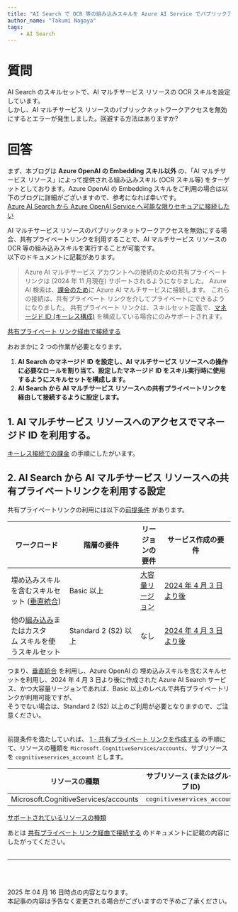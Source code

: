 ```yaml
---
title: "AI Search で OCR 等の組み込みスキルを Azure AI Service でパブリックアクセスを無効化した状態で実行したい"
author_name: "Takumi Nagaya"
tags:
    - AI Search
---
```


# 質問
AI Search のスキルセットで、AI マルチサービス リソースの OCR スキルを設定しています。  
しかし、AI マルチサービス リソースのパブリックネットワークアクセスを無効にするとエラーが発生しました。回避する方法はありますか?

# 回答
まず、本ブログは **Azure OpenAI の Embedding スキル以外** の、「AI マルチサービス リソース」によって提供される組み込みスキル (OCR スキル等) をターゲットとしております。Azure OpenAI の Embedding スキルをご利用の場合は以下のブログに詳細がございますので、参考になれば幸いです。<br/>
[Azure AI Search から Azure OpenAI Service へ可能な限りセキュアに接続したい](https://azure.github.io/jpazpaas/2024/01/25/search-private-access-to-openai.html)

AI マルチサービス リソースのパブリックネットワークアクセスを無効にする場合、共有プライベートリンクを利用することで、AI マルチサービス リソースの OCR 等の組み込みスキルを実行することが可能です。<br>
以下のドキュメントに記載があります。

>Azure AI マルチサービス アカウントへの接続のための共有プライベート リンクは (2024 年 11 月現在) サポートされるようになりました。 Azure AI 検索は、[課金のため](https://learn.microsoft.com/ja-jp/azure/search/cognitive-search-attach-cognitive-services)に Azure AI マルチサービスに接続します。 これらの接続は、共有プライベート リンクを介してプライベートにできるようになりました。 共有プライベート リンクは、スキルセット定義で、[マネージド ID (キーレス構成)](https://learn.microsoft.com/ja-jp/azure/search/cognitive-search-attach-cognitive-services#bill-through-a-keyless-connection) を構成している場合にのみサポートされます。<br>

[共有プライベート リンク経由で接続する](https://learn.microsoft.com/ja-jp/azure/search/search-indexer-howto-access-private?tabs=portal-create#supported-resource-types)

おおまかに 2 つの作業が必要となります。<br/>
1. **AI Search のマネージド ID を設定し、AI マルチサービス リソースへの操作に必要なロールを割り当て、設定したマネージド ID をスキル実行時に使用するようにスキルセットを構成します。**
2. **AI Search から AI マルチサービス リソースへの共有プライベートリンクを経由して接続するように設定します。**

## 1. AI マルチサービス リソースへのアクセスでマネージド ID を利用する。
[キーレス接続での課金](https://learn.microsoft.com/ja-jp/azure/search/cognitive-search-attach-cognitive-services?tabs=portal%2Cportal-remove#bill-through-a-keyless-connection) の手順にしたがいます。

## 2.  AI Search から AI マルチサービス リソースへの共有プライベートリンクを利用する設定
共有プライベートリンクの利用には以下の[前提条件](https://learn.microsoft.com/ja-jp/azure/search/search-indexer-howto-access-private?tabs=portal-create#prerequisites) があります。

|ワークロード|階層の要件|リージョンの要件|サービス作成の要件|
|---|---|---|---|
|埋め込みスキルを含むスキルセット ([垂直統合](https://learn.microsoft.com/ja-jp/azure/search/vector-search-integrated-vectorization))|Basic 以上|[大容量リージョン](https://learn.microsoft.com/ja-jp/azure/search/search-limits-quotas-capacity#partition-storage-gb)|[2024 年 4 月 3 日より後](https://learn.microsoft.com/ja-jp/azure/search/vector-search-index-size#how-to-check-service-creation-date)|
|他の[組み込み](https://learn.microsoft.com/ja-jp/azure/search/cognitive-search-predefined-skills)またはカスタム スキルを使うスキルセット|Standard 2 (S2) 以上|なし|[2024 年 4 月 3 日より後](https://learn.microsoft.com/ja-jp/azure/search/vector-search-index-size#how-to-check-service-creation-date)|

つまり、[垂直統合](https://learn.microsoft.com/ja-jp/azure/search/vector-search-integrated-vectorization) を利用し、Azure OpenAI の 埋め込みスキルを含むスキルセットを利用し、2024 年 4 月 3 日より後に作成された Azure AI Search サービス、かつ大容量リージョンであれば、Basic 以上のレベルで共有プライベートリンクが利用可能ですが、<br/>
そうでない場合は、Standard 2 (S2) 以上のご利用が必要となりますので、ご注意ください。
<br/>
<br/>
<br/>
前提条件を満たしていれば、
[1 - 共有プライベート リンクを作成する](https://learn.microsoft.com/ja-jp/azure/search/search-indexer-howto-access-private?tabs=portal-create#1---create-a-shared-private-link) の手順にて、リソースの種類を `Microsoft.CognitiveServices/accounts`、サブリソースを `cognitiveservices_account` とします。

| リソースの種類 | サブリソース (またはグループ ID) |
| --- | --- |
| Microsoft.CognitiveServices/accounts | `cognitiveservices_account` |

[サポートされているリソースの種類](https://learn.microsoft.com/ja-jp/azure/search/search-indexer-howto-access-private?tabs=portal-create#supported-resource-types)


あとは [共有プライベート リンク経由で接続する](https://learn.microsoft.com/ja-jp/azure/search/search-indexer-howto-access-private?tabs=portal-create) のドキュメントに記載の内容にしたがってください。
<br>
<br>

---

<br>
<br>

2025 年 04 月 16 日時点の内容となります。<br>
本記事の内容は予告なく変更される場合がございますので予めご了承ください。

<br>
<br>